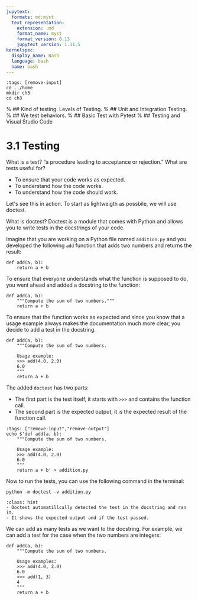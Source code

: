 ```yaml
---
jupytext:
  formats: md:myst
  text_representation:
    extension: .md
    format_name: myst
    format_version: 0.13
    jupytext_version: 1.11.5
kernelspec:
  display_name: Bash
  language: bash
  name: bash
---
```


```{code-cell} bash
:tags: [remove-input]
cd ../home
mkdir ch3
cd ch3
```

% ## Kind of testing. Levels of Testing.
% ## Unit and Integration Testing.
% ## We test behaviors.
% ## Basic Test with Pytest
% ## Testing and Visual Studio Code 

# 3.1 Testing

What is a test?  “a procedure leading to acceptance or rejection.” 
What are tests useful for?
- To ensure that your code works as expected.
- To understand how the code works.
- To understand how the code should work.

Let's see this in action. To start as lightweigth as possbile, we will use doctest.

What is doctest? 
Doctest is a module that comes with Python and allows you to write tests in the docstrings of your code. 

Imagine that you are working on a Python file named `addition.py` and you developed the following  `add` function that adds two numbers and returns the result:

```{code-block} python
def add(a, b):
    return a + b
```

To ensure that everyone understands what the function is supposed to do, you went ahead and added a docstring to the function:

```{code-block} python
def add(a, b):
    """Compute the sum of two numbers."""
    return a + b
```

To ensure that the function works as expected and since you know that a usage example always makes the documentation much more clear, you decide to add a test in the docstring.

```{code-block} python
def add(a, b):
    """Compute the sum of two numbers.

    Usage example:
    >>> add(4.0, 2.0)
    6.0
    """
    return a + b
```

The added `doctest` has two parts:
- The first part is the test itself, it starts with `>>>` and contains the function call.
- The second part is the expected output, it is the expected result of the function call. 

```{code-cell} bash
:tags: ["remove-input","remove-output"]
echo $'def add(a, b):
    """Compute the sum of two numbers.

    Usage example:
    >>> add(4.0, 2.0)
    6.0
    """
    return a + b' > addition.py
```

Now to run the tests, you can use the following command in the terminal:

```{code-cell} bash
python -m doctest -v addition.py
```

```{admonition} What to notice
:class: hint
- Doctest automatillcally detected the test in the docstring and ran it.
- It shows the expected output and if the test passed.
```

We can add as many tests as we want to the docstring. For example, we can add a test for the case when the two numbers are integers:

```{code-block} python
def add(a, b):
    """Compute the sum of two numbers.

    Usage examples:
    >>> add(4.0, 2.0)
    6.0
    >>> add(1, 3)
    4
    """
    return a + b
```